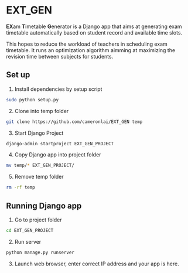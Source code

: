 # EXT_GEN

**EX**am **T**imetable **G**enerator is a Django app that aims at generating exam timetable automatically based on student record and available time slots.

This hopes to reduce the workload of teachers in scheduling exam timetable. It runs an optimization algorithm aimming at maximizing the revision time between subjects for students.

## Set up

1. Install dependencies by setup script
``` bash
sudo python setup.py
```
2. Clone into temp folder
``` bash
git clone https://github.com/cameronlai/EXT_GEN temp
```
3. Start Django Project
``` bash
django-admin startproject EXT_GEN_PROJECT
```
4. Copy Django app into project folder
``` bash
mv temp/* EXT_GEN_PROJECT/
```
5. Remove temp folder
``` bash
rm -rf temp
```

## Running Django app
1. Go to project folder
``` bash
cd EXT_GEN_PROJECT
```
2. Run server
``` bash
python manage.py runserver
```
3. Launch web browser, enter correct IP address and your app is here.
